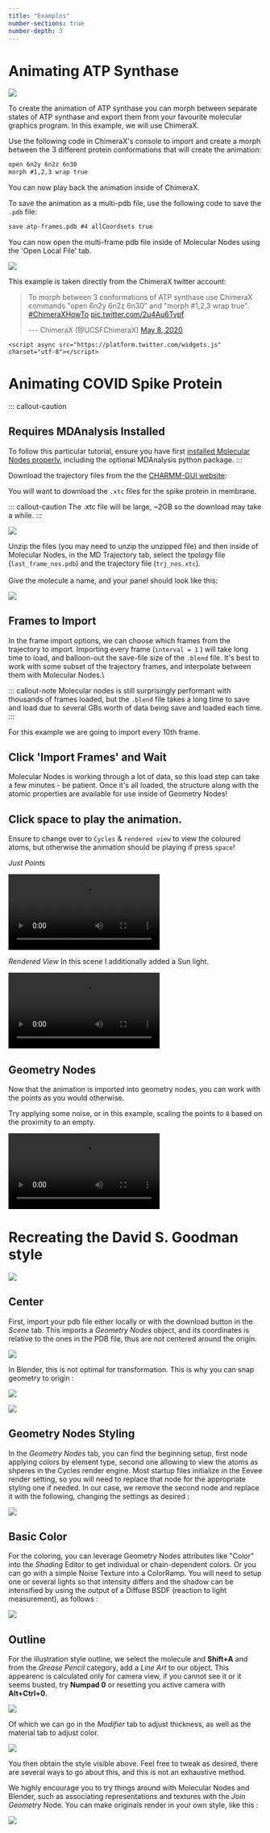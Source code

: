 ```yaml
---
title: "Examples"
number-sections: true
number-depth: 3
---
```


# Animating ATP Synthase

![](https://github.com/BradyAJohnston/MolecularNodes/raw/main/img/atp-animation-demo.gif)

To create the animation of ATP synthase you can morph between separate states of ATP synthase and export them from your favourite molecular graphics program.
In this example, we will use ChimeraX.

Use the following code in ChimeraX's console to import and create a morph between the 3 different protein conformations that will create the animation:

``` html
open 6n2y 6n2z 6n30
morph #1,2,3 wrap true
```

You can now play back the animation inside of ChimeraX.

To save the animation as a multi-pdb file, use the following code to save the `.pdb` file:

``` html
save atp-frames.pdb #4 allCoordsets true
```

You can now open the multi-frame pdb file inside of Molecular Nodes using the 'Open Local File' tab.

![](images/paste-4EFDF204.png)

This example is taken directly from the ChimeraX twitter account:

<blockquote class="twitter-tweet">

<p lang="en" dir="ltr">

To morph between 3 conformations of ATP synthase use ChimeraX commands "open 6n2y 6n2z 6n30" and "morph #1,2,3 wrap true".
<a href="https://twitter.com/hashtag/ChimeraXHowTo?src=hash&amp;ref_src=twsrc%5Etfw">#ChimeraXHowTo</a> <a href="https://t.co/2u4Au6Tvpf">pic.twitter.com/2u4Au6Tvpf</a>

</p>

--- ChimeraX (@UCSFChimeraX) <a href="https://twitter.com/UCSFChimeraX/status/1258888093068701696?ref_src=twsrc%5Etfw">May 8, 2020</a>

</blockquote>

```{=html}
<script async src="https://platform.twitter.com/widgets.js" charset="utf-8"></script>
```
# Animating COVID Spike Protein

::: callout-caution
## Requires MDAnalysis Installed

To follow this particular tutorial, ensure you have first [installed Molecular Nodes properly](installation.md), including the optional MDAnalysis python package.
:::

Download the trajectory files from the the [CHARMM-GUI website](https://charmm-gui.org/?doc=archive&lib=covid19):

You will want to download the `.xtc` files for the spike protein in membrane.

::: callout-caution
The .xtc file will be large, \~2GB so the download may take a while.
:::

![](images/paste-5562A342.png)

Unzip the files (you may need to unzip the unzipped file) and then inside of Molecular Nodes, in the MD Trajectory tab, select the tpology file (`last_frame_nos.pdb`) and the trajectory file (`trj_nos.xtc`).\
\
Give the molecule a name, and your panel should look like this:

![](images/paste-E4006B81.png)

## Frames to Import

In the frame import options, we can choose which frames from the trajectory to import.
Importing every frame (`interval = 1` ) will take long time to load, and balloon-out the save-file size of the `.blend` file.
It's best to work with some subset of the trajectory frames, and interpolate between them with Molecular Nodes.\

::: callout-note
Molecular nodes is still surprisingly performant with thousands of frames loaded, but the `.blend` file takes a long time to save and load due to several GBs worth of data being save and loaded each time.
:::

For this example we are going to import every 10th frame.

## Click 'Import Frames' and Wait

Molecular Nodes is working through a lot of data, so this load step can take a few minutes - be patient.
Once it's all loaded, the structure along with the atomic properties are available for use inside of Geometry Nodes!

## Click space to play the animation.

Ensure to change over to `Cycles` & `rendered view` to view the coloured atoms, but otherwise the animation should be playing if press `space`!

*Just Points*

![](images/spike-points.webm)

*Rendered View* In this scene I additionally added a Sun light.

![](images/spike-colour.webm)

## Geometry Nodes

Now that the animation is imported into geometry nodes, you can work with the points as you would otherwise.

Try applying some noise, or in this example, scaling the points to `0` based on the proximity to an empty.

![](images/spike-dissolve.webm)

# Recreating the David S. Goodman style

![](images/molnodex-4.png)

## Center

First, import your pdb file either locally or with the download button in the *Scene* tab. This imports a *Geometry Nodes* object, and its coordinates is relative to the ones in the PDB file, thus are not centered around the origin. 

![](images/molnodex-1.png)

In Blender, this is not optimal for transformation. This is why you can snap geometry to origin :

![](images/molnodex-2.png)

![](images/molnodex-3.png)

## Geometry Nodes Styling

In the *Geometry Nodes* tab, you can find the beginning setup, first node applying colors by element type, second one allowing to view the atoms as shperes in the Cycles render engine. Most startup files initialize in the Eevee render setting, so you will need to replace that node for the appropriate styling one if needed. In our case, we remove the second node and replace it with the following, changing the settings as desired :

![](images/molnodex-6.png)

## Basic Color

For the coloring, you can leverage Geometry Nodes attributes like "Color" into the *Shading* Editor to get individual or chain-dependent colors. Or you can go with a simple Noise Texture into a ColorRamp. You will need to setup one or several lights so that intensity differs and the shadow can be intensified by using the output of a Diffuse BSDF (reaction to light measurement), as follows :

![](images/molnodex-8.png)

## Outline

For the illustration style outline, we select the molecule and **Shift+A** and from the *Grease Pencil* category, add a *Line Art* to our object. This appearenc is calculated only for camera view, if you cannot see it or it seems busted, try **Numpad 0** or resetting you active camera with **Alt+Ctrl+0**.

![](images/molnodex-5.png)

Of which we can go in the *Modifier* tab to adjust thickness, as well as the material tab to adjust color.

![](images/molnodex-7.png)

You then obtain the style visible above. Feel free to tweak as desired, there are several ways to go about this, and this is not an exhaustive method.

We highly encourage you to try things around with Molecular Nodes and Blender, such as associating representations and textures with the *Join Geometry* Node. You can make originals render in your own style, like this :

![](images/shader_ex.gif)
